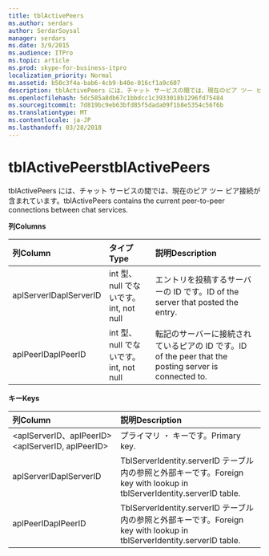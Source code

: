 ```yaml
---
title: tblActivePeers
ms.author: serdars
author: SerdarSoysal
manager: serdars
ms.date: 3/9/2015
ms.audience: ITPro
ms.topic: article
ms.prod: skype-for-business-itpro
localization_priority: Normal
ms.assetid: b50c3f4a-bab6-4cb9-b40e-016cf1a9c607
description: tblActivePeers には、チャット サービスの間では、現在のピア ツー ピア接続が含まれています。
ms.openlocfilehash: 5dc585a8db67c1bbdcc1c3933018b1296fd75484
ms.sourcegitcommit: 7d819bc9eb63bfd85f5dada09f1b8e5354c56f6b
ms.translationtype: MT
ms.contentlocale: ja-JP
ms.lasthandoff: 03/28/2018
---
```

# <a name="tblactivepeers"></a><span data-ttu-id="ff1b3-103">tblActivePeers</span><span class="sxs-lookup"><span data-stu-id="ff1b3-103">tblActivePeers</span></span>
 
<span data-ttu-id="ff1b3-104">tblActivePeers には、チャット サービスの間では、現在のピア ツー ピア接続が含まれています。</span><span class="sxs-lookup"><span data-stu-id="ff1b3-104">tblActivePeers contains the current peer-to-peer connections between chat services.</span></span>
  
<span data-ttu-id="ff1b3-105">**列**</span><span class="sxs-lookup"><span data-stu-id="ff1b3-105">**Columns**</span></span>

|<span data-ttu-id="ff1b3-106">**列**</span><span class="sxs-lookup"><span data-stu-id="ff1b3-106">**Column**</span></span>|<span data-ttu-id="ff1b3-107">**タイプ**</span><span class="sxs-lookup"><span data-stu-id="ff1b3-107">**Type**</span></span>|<span data-ttu-id="ff1b3-108">**説明**</span><span class="sxs-lookup"><span data-stu-id="ff1b3-108">**Description**</span></span>|
|:-----|:-----|:-----|
|<span data-ttu-id="ff1b3-109">aplServerID</span><span class="sxs-lookup"><span data-stu-id="ff1b3-109">aplServerID</span></span>  <br/> |<span data-ttu-id="ff1b3-110">int 型、null でないです。</span><span class="sxs-lookup"><span data-stu-id="ff1b3-110">int, not null</span></span>  <br/> |<span data-ttu-id="ff1b3-111">エントリを投稿するサーバーの ID です。</span><span class="sxs-lookup"><span data-stu-id="ff1b3-111">ID of the server that posted the entry.</span></span>  <br/> |
|<span data-ttu-id="ff1b3-112">aplPeerID</span><span class="sxs-lookup"><span data-stu-id="ff1b3-112">aplPeerID</span></span>  <br/> |<span data-ttu-id="ff1b3-113">int 型、null でないです。</span><span class="sxs-lookup"><span data-stu-id="ff1b3-113">int, not null</span></span>  <br/> |<span data-ttu-id="ff1b3-114">転記のサーバーに接続されているピアの ID です。</span><span class="sxs-lookup"><span data-stu-id="ff1b3-114">ID of the peer that the posting server is connected to.</span></span>  <br/> |
   
<span data-ttu-id="ff1b3-115">**キー**</span><span class="sxs-lookup"><span data-stu-id="ff1b3-115">**Keys**</span></span>

|<span data-ttu-id="ff1b3-116">**列**</span><span class="sxs-lookup"><span data-stu-id="ff1b3-116">**Column**</span></span>|<span data-ttu-id="ff1b3-117">**説明**</span><span class="sxs-lookup"><span data-stu-id="ff1b3-117">**Description**</span></span>|
|:-----|:-----|
|<span data-ttu-id="ff1b3-118">\<aplServerID、aplPeerID\></span><span class="sxs-lookup"><span data-stu-id="ff1b3-118">\<aplServerID, aplPeerID\></span></span>  <br/> |<span data-ttu-id="ff1b3-119">プライマリ ・ キーです。</span><span class="sxs-lookup"><span data-stu-id="ff1b3-119">Primary key.</span></span>  <br/> |
|<span data-ttu-id="ff1b3-120">aplServerID</span><span class="sxs-lookup"><span data-stu-id="ff1b3-120">aplServerID</span></span>  <br/> |<span data-ttu-id="ff1b3-121">TblServerIdentity.serverID テーブル内の参照と外部キーです。</span><span class="sxs-lookup"><span data-stu-id="ff1b3-121">Foreign key with lookup in tblServerIdentity.serverID table.</span></span>  <br/> |
|<span data-ttu-id="ff1b3-122">aplPeerID</span><span class="sxs-lookup"><span data-stu-id="ff1b3-122">aplPeerID</span></span>  <br/> |<span data-ttu-id="ff1b3-123">TblServerIdentity.serverID テーブル内の参照と外部キーです。</span><span class="sxs-lookup"><span data-stu-id="ff1b3-123">Foreign key with lookup in tblServerIdentity.serverID table.</span></span>  <br/> |
   

